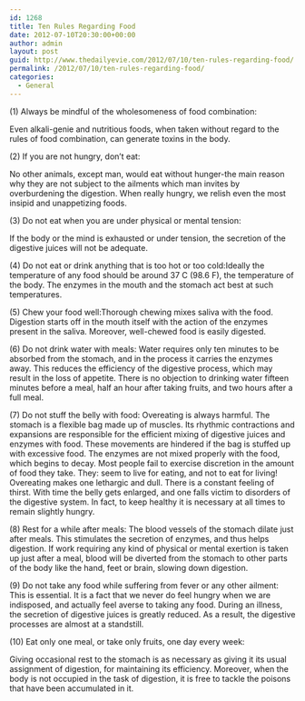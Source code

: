 ```yaml
---
id: 1268
title: Ten Rules Regarding Food
date: 2012-07-10T20:30:00+00:00
author: admin
layout: post
guid: http://www.thedailyevie.com/2012/07/10/ten-rules-regarding-food/
permalink: /2012/07/10/ten-rules-regarding-food/
categories:
  - General
---
```

(1) Always be mindful of the wholesomeness of food combination:
  
Even alkali-genie and nutritious foods, when taken without regard to the rules of food combination, can generate toxins in the body.

(2) If you are not hungry, don&#8217;t eat:
  
No other animals, except man, would eat without hunger-the main reason why they are not subject to the ailments which man invites by overburdening the digestion. When really hungry, we relish even the most insipid and unappetizing foods.

(3) Do not eat when you are under physical or mental tension:
  
If the body or the mind is exhausted or under tension, the secretion of the digestive juices will not be adequate.

(4) Do not eat or drink anything that is too hot or too cold:Ideally the temperature of any food should be around 37 C (98.6 F), the temperature of the body. The enzymes in the mouth and the stomach act best at such temperatures.

(5) Chew your food well:Thorough chewing mixes saliva with the food. Digestion starts off in the mouth itself with the action of the enzymes present in the saliva. Moreover, well-chewed food is easily digested.

(6) Do not drink water with meals: Water requires only ten minutes to be absorbed from the stomach, and in the process it carries the enzymes away. This reduces the efficiency of the digestive process, which may result in the loss of appetite. There is no objection to drinking water fifteen minutes before a meal, half an hour after taking fruits, and two hours after a full meal.

(7) Do not stuff the belly with food: Overeating is always harmful. The stomach is a flexible bag made up of muscles. Its rhythmic contractions and expansions are responsible for the efficient mixing of digestive juices and enzymes with food. These movements are hindered if the bag is stuffed up with excessive food. The enzymes are not mixed properly with the food, which begins to decay. Most people fail to exercise discretion in the amount of food they take. They: seem to live for eating, and not to eat for living! Overeating makes one lethargic and dull. There is a constant feeling of thirst. With time the belly gets enlarged, and one falls victim to disorders of the digestive system. In fact, to keep healthy it is necessary at all times to remain slightly hungry.

(8) Rest for a while after meals: The blood vessels of the stomach dilate just after meals. This stimulates the secretion of enzymes, and thus helps digestion. If work requiring any kind of physical or mental exertion is taken up just after a meal, blood will be diverted from the stomach to other parts of the body like the hand, feet or brain, slowing down digestion.

(9) Do not take any food while suffering from fever or any other ailment: This is essential. It is a fact that we never do feel hungry when we are indisposed, and actually feel averse to taking any food. During an illness, the secretion of digestive juices is greatly reduced. As a result, the digestive processes are almost at a standstill.

(10) Eat only one meal, or take only fruits, one day every week:
  
Giving occasional rest to the stomach is as necessary as giving it its usual assignment of digestion, for maintaining its efficiency. Moreover, when the body is not occupied in the task of digestion, it is free to tackle the poisons that have been accumulated in it.